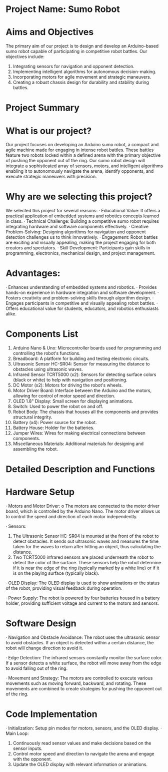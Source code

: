 # Project Name: Sumo Robot

# Aims and Objectives
The primary aim of our project is to design and develop an Arduino-based sumo robot capable of participating in competitive robot battles. Our objectives include:
1.	Integrating sensors for navigation and opponent detection.
2.	Implementing intelligent algorithms for autonomous decision-making.
3.	Incorporating motors for agile movement and strategic maneuvers.
4.	Creating a robust chassis design for durability and stability during battles.

# Project Summary

# What is our project? 
Our project focuses on developing an Arduino sumo robot, a compact and agile machine made for engaging in intense robot battles. These battles feature two robots locked within a defined arena with the primary objective of pushing the opponent out of the ring. Our sumo robot design will integrate a sophisticated array of sensors, motors, and intelligent algorithms enabling it to autonomously navigate the arena, identify opponents, and execute strategic maneuvers with precision.

# Why are we selecting this project? 
We selected this project for several reasons:
·	Educational Value: It offers a practical application of embedded systems and robotics concepts learned in class.
·	Technical Challenge: Building a competitive sumo robot requires integrating hardware and software components effectively.
·	Creative Problem-Solving: Designing algorithms for navigation and opponent detection challenges us to think innovatively.
·	Engagement: Robot battles are exciting and visually appealing, making the project engaging for both creators and spectators.
·	Skill Development: Participants gain skills in programming, electronics, mechanical design, and project management.

# Advantages:
·	Enhances understanding of embedded systems and robotics.
·	Provides hands-on experience in hardware integration and software development.
·	Fosters creativity and problem-solving skills through algorithm design.
·	Engages participants in competitive and visually appealing robot battles.
·	Offers educational value for students, educators, and robotics enthusiasts alike.
 
# Components List
1.	Arduino Nano & Uno:	Microcontroller boards used for programming and controlling the robot's functions.
2.	Breadboard:	A platform for building and testing electronic circuits.
3.	Ultrasonic Sensor HC-SR04:	Sensor for measuring the distance to obstacles using ultrasonic waves.
4.	Infrared Sensor TCRT5000 (x2):	Sensors for detecting surface colors (black or white) to help with navigation and positioning.
5.	DC Motor (x2):	Motors for driving the robot's wheels.
6.	Motor Driver Board:	Interface between the Arduino and the motors, allowing for control of motor speed and direction.
7.	OLED 1.8" Display:	Small screen for displaying animations.
8.	Switch:	Used to power the robot on and off.
9.	Robot Body:	The chassis that houses all the components and provides structural integrity.
10.	Battery (x4):	Power source for the robot.
11.	Battery House:	Holder for the batteries.
12.	Jumper Wires:	Wires for making electrical connections between components.
13.	Miscellaneous Materials:	Additional materials for designing and assembling the robot.

# Detailed Description and Functions

# Hardware Setup

·	Motors and Motor Driver:
  o	The motors are connected to the motor driver board, which is controlled by the Arduino Nano. The motor driver allows us to control the speed and direction of each motor independently.
  
·	Sensors:
  1.	The Ultrasonic Sensor HC-SR04 is mounted at the front of the robot to detect obstacles. It sends out ultrasonic waves and measures the time taken for the waves to return after hitting an object, thus calculating the distance.
  2.	Two TCRT5000 infrared sensors are placed underneath the robot to detect the color of the surface. These sensors help the robot determine if it is near the edge of the ring (typically marked by a white line) or if it is on the playing surface (typically black).
  
·	OLED Display: 	The OLED display is used to show animations or the status of the robot, providing visual feedback during operation.
  
·	Power Supply: The robot is powered by four batteries housed in a battery holder, providing sufficient voltage and current to the motors and sensors.
  
# Software Design

·	Navigation and Obstacle Avoidance:	The robot uses the ultrasonic sensor to avoid obstacles. If an object is detected within a certain distance, the robot will change direction to avoid it.

·	Edge Detection:	The infrared sensors constantly monitor the surface color. If a sensor detects a white surface, the robot will move away from the edge to avoid falling out of the ring.

·	Movement and Strategy:	The motors are controlled to execute various movements such as moving forward, backward, and rotating. These movements are combined to create strategies for pushing the opponent out of the ring.
  
# Code Implementation

·	Initialization:	Setup pin modes for motors, sensors, and the OLED display.
·	Main Loop:
  1.	Continuously read sensor values and make decisions based on the sensor inputs.
  2. Control motor speed and direction to navigate the arena and engage with the opponent.
  3.	Update the OLED display with relevant information or animations.
